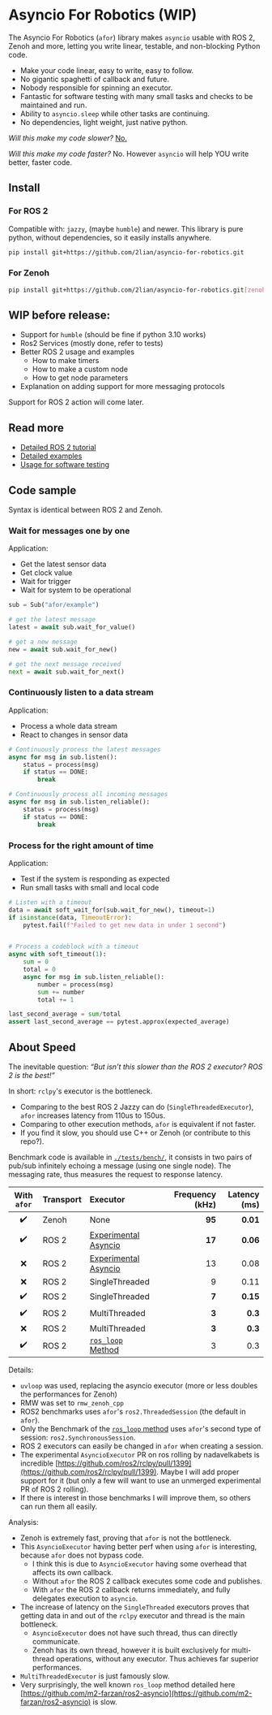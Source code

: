 # Asyncio For Robotics (WIP)

The Asyncio For Robotics (`afor`) library makes `asyncio` usable with ROS 2, Zenoh and more, letting you write linear, testable, and non-blocking Python code.

- Make your code linear, easy to write, easy to follow.
- No gigantic spaghetti of callback and future.
- Nobody responsible for spinning an executor.
- Fantastic for software testing with many small tasks and checks to be
  maintained and run.
- Ability to `asyncio.sleep` while other tasks are continuing.
- No dependencies, light weight, just native python.

*Will this make my code slower?* [No.](https://github.com/2lian/asyncio-for-robotics/tree/main?tab=readme-ov-file#about-speed)

*Will this make my code faster?* No. However `asyncio` will help YOU write
better, faster code.

## Install

### For ROS 2

Compatible with: `jazzy`, (maybe `humble`) and newer. This library is pure python, without dependencies, so it easily installs anywhere.

```bash
pip install git+https://github.com/2lian/asyncio-for-robotics.git
```

### For Zenoh

```bash
pip install git+https://github.com/2lian/asyncio-for-robotics.git[zenoh]
```

## WIP before release:

- Support for `humble` (should be fine if python 3.10 works)
- Ros2 Services (mostly done, refer to tests)
- Better ROS 2 usage and examples
  - How to make timers
  - How to make a custom node
  - How to get node parameters
- Explanation on adding support for more messaging protocols

Support for ROS 2 action will come later.

## Read more

- [Detailed ROS 2 tutorial](./using_with_ros.md)
- [Detailed examples](./asyncio_for_robotics/example)
- [Usage for software testing](./tests)

## Code sample

Syntax is identical between ROS 2 and Zenoh.

### Wait for messages one by one

Application:
- Get the latest sensor data
- Get clock value
- Wait for trigger
- Wait for system to be operational

```python
sub = Sub("afor/example")

# get the latest message
latest = await sub.wait_for_value()

# get a new message
new = await sub.wait_for_new()

# get the next message received
next = await sub.wait_for_next()
```

### Continuously listen to a data stream

Application:
- Process a whole data stream
- React to changes in sensor data

```python
# Continuously process the latest messages
async for msg in sub.listen():
    status = process(msg)
    if status == DONE:
        break

# Continuously process all incoming messages
async for msg in sub.listen_reliable():
    status = process(msg)
    if status == DONE:
        break
```

### Process for the right amount of time

Application:
- Test if the system is responding as expected
- Run small tasks with small and local code

```python
# Listen with a timeout
data = await soft_wait_for(sub.wait_for_new(), timeout=1)
if isinstance(data, TimeoutError):
    pytest.fail(f"Failed to get new data in under 1 second")


# Process a codeblock with a timeout
async with soft_timeout(1):
    sum = 0
    total = 0
    async for msg in sub.listen_reliable():
        number = process(msg)
        sum += number
        total += 1

last_second_average = sum/total
assert last_second_average == pytest.approx(expected_average)
```

## About Speed

The inevitable question: *“But isn’t this slower than the ROS 2 executor? ROS 2 is the best!”*

In short: `rclpy`'s executor is the bottleneck. 
- Comparing to the best ROS 2 Jazzy can do (`SingleThreadedExecutor`), `afor` increases latency from 110us to 150us.
- Comparing to other execution methods, `afor` is equivalent if not faster.
- If you find it slow, you should use C++ or Zenoh (or contribute to this repo?).

Benchmark code is available in [`./tests/bench/`](tests/bench/), it consists in two pairs of pub/sub infinitely echoing a message (using one single node). The messaging rate, thus measures the request to response latency. 

| With `afor`  | Transport | Executor                        | | Frequency (kHz) | Latency (ms) |
|:----------:|:----------|:----------------------------------|-|---------:|---------:|
| ✔️         | Zenoh     | None                              | | **95** | **0.01** |
| ✔️         | ROS 2     | [Experimental Asyncio](https://github.com/ros2/rclpy/pull/1399)              | | **17** | **0.06** |
| ❌         | ROS 2     | [Experimental Asyncio](https://github.com/ros2/rclpy/pull/1399)              | | 13 | 0.08 |
| ❌         | ROS 2     | SingleThreaded                    | | 9 | 0.11 |
| ✔️         | ROS 2     | SingleThreaded                    | | **7**  | **0.15** |
| ✔️         | ROS 2     | MultiThreaded                     | | **3**  | **0.3** |
| ❌         | ROS 2     | MultiThreaded                     | | **3**  | **0.3** |
| ✔️         | ROS 2     | [`ros_loop` Method](https://github.com/m2-farzan/ros2-asyncio)                     | | 3  | 0.3 |


Details:
- `uvloop` was used, replacing the asyncio executor (more or less doubles the performances for Zenoh)
- RMW was set to `rmw_zenoh_cpp`
- ROS2 benchmarks uses `afor`'s `ros2.ThreadedSession` (the default in `afor`). 
- Only the Benchmark of the [`ros_loop` method](https://github.com/m2-farzan/ros2-asyncio) uses `afor`'s second type of session: `ros2.SynchronousSession`.
- ROS 2 executors can easily be changed in `afor` when creating a session.
- The experimental `AsyncioExecutor` PR on ros rolling by nadavelkabets is incredible [https://github.com/ros2/rclpy/pull/1399](https://github.com/ros2/rclpy/pull/1399). Maybe I will add proper support for it (but only a few will want to use an unmerged experimental PR of ROS 2 rolling).
- If there is interest in those benchmarks I will improve them, so others can run them all easily.

Analysis:
- Zenoh is extremely fast, proving that `afor` is not the bottleneck.
- This `AsyncioExecutor` having better perf when using `afor` is interesting, because `afor` does not bypass code.
  - I think this is due to `AsyncioExecutor` having some overhead that affects its own callback.
  - Without `afor` the ROS 2 callback executes some code and publishes.
  - With `afor` the ROS 2 callback returns immediately, and fully delegates execution to `asyncio`.
- The increase of latency on the `SingleThreaded` executors proves that getting data in and out of the `rclpy` executor and thread is the main bottleneck. 
  - `AsyncioExecutor` does not have such thread, thus can directly communicate.
  - Zenoh has its own thread, however it is built exclusively for multi-thread operations, without any executor. Thus achieves far superior performances.
- `MultiThreadedExecutor` is just famously slow.
- Very surprisingly, the well known `ros_loop` method detailed here [https://github.com/m2-farzan/ros2-asyncio](https://github.com/m2-farzan/ros2-asyncio) is slow.
